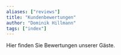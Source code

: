 ```yaml
---
aliases: ["reviews"]
title: "Kundenbewertungen"
author: "Dominik Hillmann"
tags: ["index"]
---
```


Hier finden Sie Bewertungen unserer Gäste.
